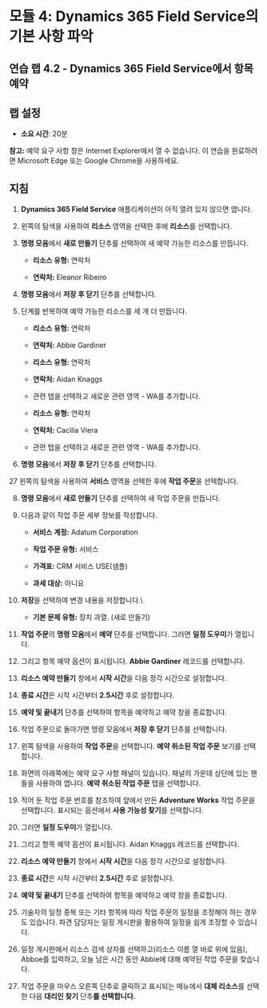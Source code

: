 ﻿---
lab:
    title: '랩 4.2: Dynamics 365 Field Service에서 항목 예약'
    module: '모듈 4: Dynamics 365 Field Service의 기본 사항 파악'
---

모듈 4: Dynamics 365 Field Service의 기본 사항 파악
========================

## 연습 랩 4.2 - Dynamics 365 Field Service에서 항목 예약

## 랩 설정

  - **소요 시간**: 20분

  **참고:** 예약 요구 사항 창은 Internet Explorer에서 열 수 없습니다. 이 연습을 완료하려면 Microsoft Edge 또는 Google Chrome을 사용하세요.
  
## 지침

1. **Dynamics 365 Field Service** 애플리케이션이 아직 열려 있지 않으면 엽니다. 

2. 왼쪽의 탐색을 사용하여 **리소스** 영역을 선택한 후에 **리소스**를 선택합니다.

3. **명령 모음**에서 **새로 만들기** 단추를 선택하여 새 예약 가능한 리소스를 만듭니다.

	- **리소스 유형:** 연락처

	- **연락처:** Eleanor Ribeiro

4. **명령 모음**에서 **저장 후 닫기** 단추를 선택합니다.

5. 단계를 반복하여 예약 가능한 리소스를 세 개 더 만듭니다.

	- **리소스 유형:** 연락처

	- **연락처:** Abbie Gardiner


	- **리소스 유형:** 연락처

	- **연락처:** Aidan Knaggs
	
	- 관련 탭을 선택하고 새로운 관련 영역 - WA를 추가합니다.


	- **리소스 유형:** 연락처

	- **연락처:** Cacilia Viera
	
	- 관련 탭을 선택하고 새로운 관련 영역 - WA를 추가합니다.


6. **명령 모음**에서 **저장 후 닫기** 단추를 선택합니다.

27 왼쪽의 탐색을 사용하여 **서비스** 영역을 선택한 후에 **작업 주문**을 선택합니다.

8. **명령 모음**에서 **새로 만들기** 단추를 선택하여 새 작업 주문을 만듭니다.

9. 다음과 같이 작업 주문 세부 정보를 작성합니다.

	- **서비스 계정:** Adatum Corporation

	- **작업 주문 유형:** 서비스

	- **가격표:** CRM 서비스 USE(샘플)

	- **과세 대상:** 아니요

10. **저장**을 선택하여 변경 내용을 저장합니다.\

	- **기본 문제 유형:** 장치 과열. (새로 만들기)

11. **작업 주문**의 **명령 모음**에서 **예약** 단추를 선택합니다. 그러면 **일정 도우미**가 열립니다. 

12. 그리고 항목 예약 옵션이 표시됩니다. **Abbie Gardiner** 레코드를 선택합니다.

13. **리소스 예약 만들기** 창에서 **시작 시간**을 다음 정각 시간으로 설정합니다.

14. **종료 시간**은 시작 시간부터 **2.5시간** 후로 설정합니다. 

15. **예약 및 끝내기** 단추를 선택하여 항목을 예약하고 예약 창을 종료합니다. 

16. 작업 주문으로 돌아가면 명령 모음에서 **저장 후 닫기** 단추를 선택합니다. 

17. 왼쪽 탐색을 사용하여 **작업 주문**을 선택합니다. **예약 취소된 작업 주문** 보기를 선택합니다.

18. 화면의 아래쪽에는 예약 요구 사항 패널이 있습니다. 패널의 가운데 상단에 있는 핸들을 사용하여 엽니다. **예약 취소된 작업 주문** 탭을 선택합니다.

19. 적어 둔 작업 주문 번호를 참조하여 앞에서 만든 **Adventure Works** 작업 주문을 선택합니다. 표시되는 옵션에서 **사용 가능성 찾기**를 선택합니다. 

20. 그러면 **일정 도우미**가 열립니다. 

21. 그리고 항목 예약 옵션이 표시됩니다. Aidan Knaggs 레코드를 선택합니다.

22. **리소스 예약 만들기** 창에서 **시작 시간**을 다음 정각 시간으로 설정합니다.

23. **종료 시간**은 시작 시간부터 **2.5시간** 후로 설정합니다. 

24. **예약 및 끝내기** 단추를 선택하여 항목을 예약하고 예약 창을 종료합니다. 

25. 기술자의 일정 중복 또는 기타 항목에 따라 작업 주문의 일정을 조정해야 하는 경우도 있습니다. 파견 담당자는 일정 게시판을 활용하여 일정을 쉽게 조정할 수 있습니다. 

26. 일정 게시판에서 리소스 검색 상자를 선택하고(리소스 이름 열 바로 위에 있음), Abboe를 입력하고, 오늘 남은 시간 동안 Abbie에 대해 예약된 작업 주문을 찾습니다. 

27. 작업 주문을 마우스 오른쪽 단추로 클릭하고 표시되는 메뉴에서 **대체 리소스**를 선택한 다음 **대리인 찾기** 단추**를 선택합니다.**

